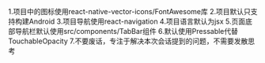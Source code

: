 1.项目中的图标使用react-native-vector-icons/FontAwesome库
2.项目默认只支持构建Android
3.项目导航使用react-navigation
4.项目语言默认为jsx
5.页面底部导航栏默认使用src/components/TabBar组件
6.默认使用Pressable代替TouchableOpacity
7.不要废话，专注于解决本次会话提到的问题，不需要发散思考